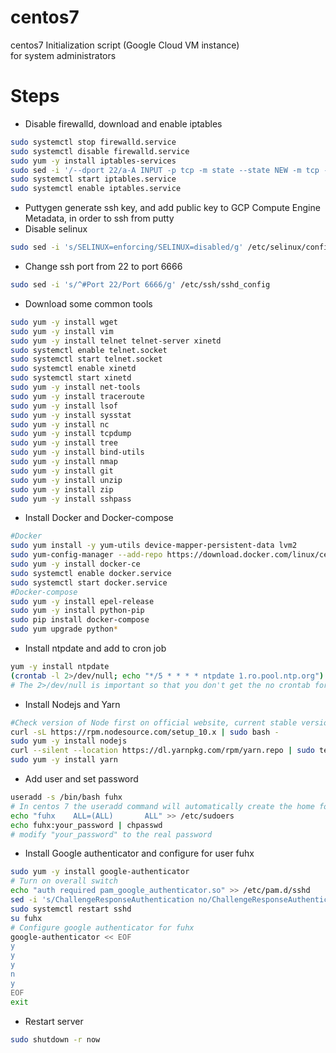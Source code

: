 # centos7
centos7 Initialization script (Google Cloud VM instance)<br>
for system administrators

# Steps
* Disable firewalld, download and enable iptables
```bash
sudo systemctl stop firewalld.service
sudo systemctl disable firewalld.service 
sudo yum -y install iptables-services
sudo sed -i '/--dport 22/a-A INPUT -p tcp -m state --state NEW -m tcp --dport 6666 -j ACCEPT' /etc/sysconfig/iptables
sudo systemctl start iptables.service
sudo systemctl enable iptables.service
```
* Puttygen generate ssh key, and add public key to GCP Compute Engine Metadata, in order to ssh from putty
* Disable selinux
```bash
sudo sed -i 's/SELINUX=enforcing/SELINUX=disabled/g' /etc/selinux/config
```
* Change ssh port from 22 to port 6666
```bash
sudo sed -i 's/^#Port 22/Port 6666/g' /etc/ssh/sshd_config
```
* Download some common tools
```bash
sudo yum -y install wget
sudo yum -y install vim
sudo yum -y install telnet telnet-server xinetd
sudo systemctl enable telnet.socket
sudo systemctl start telnet.socket
sudo systemctl enable xinetd
sudo systemctl start xinetd
sudo yum -y install net-tools
sudo yum -y install traceroute
sudo yum -y install lsof
sudo yum -y install sysstat
sudo yum -y install nc 
sudo yum -y install tcpdump
sudo yum -y install tree
sudo yum -y install bind-utils
sudo yum -y install nmap
sudo yum -y install git
sudo yum -y install unzip
sudo yum -y install zip
sudo yum -y install sshpass
```
* Install Docker and Docker-compose
```bash
#Docker
sudo yum install -y yum-utils device-mapper-persistent-data lvm2
sudo yum-config-manager --add-repo https://download.docker.com/linux/centos/docker-ce.repo
sudo yum -y install docker-ce
sudo systemctl enable docker.service
sudo systemctl start docker.service
#Docker-compose
sudo yum -y install epel-release
sudo yum -y install python-pip
sudo pip install docker-compose
sudo yum upgrade python*
```

* Install ntpdate and add to cron job
```bash
yum -y install ntpdate
(crontab -l 2>/dev/null; echo "*/5 * * * * ntpdate 1.ro.pool.ntp.org") | crontab -
# The 2>/dev/null is important so that you don't get the no crontab for username message that some *nixes produce if there are currently no crontab entries.
```

* Install Nodejs and Yarn
```bash
#Check version of Node first on official website, current stable version is 10.x. Change below number accordingly in future
curl -sL https://rpm.nodesource.com/setup_10.x | sudo bash -
sudo yum -y install nodejs
curl --silent --location https://dl.yarnpkg.com/rpm/yarn.repo | sudo tee /etc/yum.repos.d/yarn.repo
sudo yum -y install yarn
```

* Add user and set password
```bash
useradd -s /bin/bash fuhx
# In centos 7 the useradd command will automatically create the home folder, but in ubuntu 18.04 it will not
echo "fuhx    ALL=(ALL)       ALL" >> /etc/sudoers
echo fuhx:your_password | chpasswd
# modify "your_password" to the real password
```

* Install Google authenticator and configure for user fuhx
```bash
sudo yum -y install google-authenticator
# Turn on overall switch
echo "auth required pam_google_authenticator.so" >> /etc/pam.d/sshd
sed -i 's/ChallengeResponseAuthentication no/ChallengeResponseAuthentication yes/g' /etc/ssh/sshd_config
sudo systemctl restart sshd
su fuhx
# Configure google authenticator for fuhx
google-authenticator << EOF
y
y
y
n
y
EOF
exit
```

* Restart server
```bash
sudo shutdown -r now
```

